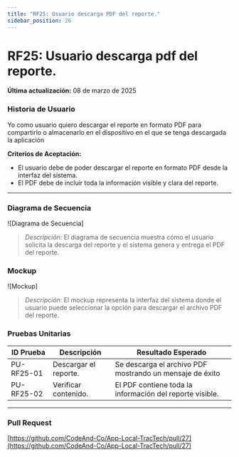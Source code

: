 ```yaml
---
title: "RF25: Usuario descarga PDF del reporte."  
sidebar_position: 26
---
```


# RF25: Usuario descarga pdf del reporte.

**Última actualización:** 08 de marzo de 2025

### Historia de Usuario

Yo como usuario quiero descargar el reporte en formato PDF para compartirlo o almacenarlo en el dispositivo en el que se tenga descargada la aplicación

  **Criterios de Aceptación:**
  - El usuario debe de poder descargar el reporte en formato PDF desde la interfaz del sistema.
  - El PDF debe de incluir toda la información visible y clara del reporte.

---

### Diagrama de Secuencia

![Diagrama de Secuencia] 

> *Descripción*: El diagrama de secuencia muestra cómo el usuario solicita la descarga del reporte y el sistema genera y entrega el PDF del reporte.

### Mockup

![Mockup]

> *Descripción*: El mockup representa la interfaz del sistema donde el usuario puede seleccionar la opción para descargar el archivo PDF del reporte.

### Pruebas Unitarias 
| ID Prueba | Descripción | Resultado Esperado |
|-----------|-------------|--------------------|
|PU-RF25-01|Descargar el reporte.|Se descarga el archivo PDF mostrando un mensaje de éxito|
|PU-RF25-02|Verificar contenido.|El PDF contiene toda la información del reporte visible.|

---

### Pull Request
[https://github.com/CodeAnd-Co/App-Local-TracTech/pull/27](https://github.com/CodeAnd-Co/App-Local-TracTech/pull/27)
